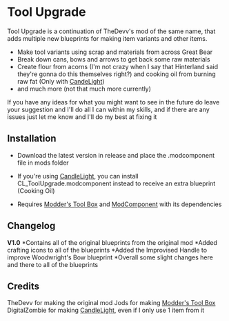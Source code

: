 # Tool Upgrade
Tool Upgrade is a continuation of TheDevv's mod of the same name, that adds multiple new blueprints for making item variants and other items. 

* Make tool variants using scrap and materials from across Great Bear
* Break down cans, bows and arrows to get back some raw materials
* Create flour from acorns (I'm not crazy when I say that Hinterland said they're gonna do this themselves right?) and cooking oil from burning raw fat (Only with [CandeLight](https://github.com/DigitalzombieTLD/Candlelight/releases))
* and much more (not that much more currently)

If you have any ideas for what you might want to see in the future do leave your suggestion and I'll do all I can within my skills, and if there are any issues just let me know and I'll do my best at fixing it

## Installation
* Download the latest version in release and place the .modcomponent file in mods folder
* If you're using [CandleLight](https://github.com/DigitalzombieTLD/Candlelight/), you can install CL_ToolUpgrade.modcomponent instead to receive an extra blueprint (Cooking Oil)

* Requires [Modder's Tool Box](https://github.com/Jods-Its/Modders-Gear-Toolbox/releases) and [ModComponent](https://github.com/dommrogers/ModComponent) with its dependencies

## Changelog

**V1.0**
*Contains all of the original blueprints from the original mod
*Added crafting icons to all of the blueprints
*Added the Improvised Handle to improve Woodwright's Bow blueprint
*Overall some slight changes here and there to all of the blueprints

## Credits

TheDevv for making the original mod
Jods for making [Modder's Tool Box](https://github.com/Jods-Its/Modders-Gear-Toolbox/releases) 
DigitalZombie for making [CandleLight](https://github.com/DigitalzombieTLD/Candlelight/), even if I only use 1 item from it
